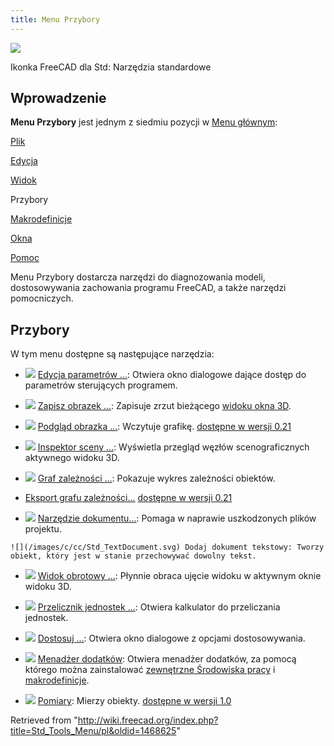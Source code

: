 ```yaml
---
title: Menu Przybory
---
```


![](/images/Freecad.svg)

Ikonka FreeCAD dla Std: Narzędzia standardowe

## Wprowadzenie

**Menu Przybory** jest jednym z siedmiu pozycji w [Menu głównym](/Standard_Menu/pl "Standard Menu/pl"):

[Plik](/Std_File_Menu/pl "Std File Menu/pl")

[Edycja](/Std_Edit_Menu/pl "Std Edit Menu/pl")

[Widok](/Std_View_Menu/pl "Std View Menu/pl")

Przybory

[Makrodefinicje](/Std_Macro_Menu/pl "Std Macro Menu/pl")

[Okna](/Std_Windows_Menu/pl "Std Windows Menu/pl")

[Pomoc](/Std_Help_Menu/pl "Std Help Menu/pl")

Menu Przybory dostarcza narzędzi do diagnozowania modeli, dostosowywania zachowania programu FreeCAD, a także narzędzi pomocniczych.

## Przybory

W tym menu dostępne są następujące narzędzia:

- ![](/images/Std_DlgParameter.svg) [Edycja parametrów ...](/Std_DlgParameter/pl "Std DlgParameter/pl"): Otwiera okno dialogowe dające dostęp do parametrów sterujących programem.

- ![](/images/Std_ViewScreenShot.svg) [Zapisz obrazek ...](/Std_ViewScreenShot/pl "Std ViewScreenShot/pl"): Zapisuje zrzut bieżącego [widoku okna 3D](/3D_view/pl "3D view/pl").

- ![](/images/Std_ViewLoadImage.svg) [Podgląd obrazka ...](/Std_ViewLoadImage/pl "Std ViewLoadImage/pl"): Wczytuje grafikę. [dostępne w wersji 0.21](/Release_notes_0.21/pl "Release notes 0.21/pl")

- ![](/images/Std_SceneInspector.svg) [Inspektor sceny ...](/Std_SceneInspector/pl "Std SceneInspector/pl"): Wyświetla przegląd węzłów scenograficznych aktywnego widoku 3D.

- ![](/images/Std_DependencyGraph.svg) [Graf zależności ...](/Std_ExportGraphviz/pl "Std ExportGraphviz/pl"): Pokazuje wykres zależności obiektów.

* [Eksport grafu zależności...](/Std_ExportDependencyGraph/pl "Std ExportDependencyGraph/pl") [dostępne w wersji 0.21](/Release_notes_0.21/pl "Release notes 0.21/pl")

- ![](/images/Std_ProjectUtil.svg) [Narzędzie dokumentu...](/Std_ProjectUtil/pl "Std ProjectUtil/pl"): Pomaga w naprawie uszkodzonych plików projektu.

```
![](/images/c/cc/Std_TextDocument.svg) Dodaj dokument tekstowy: Tworzy obiekt, który jest w stanie przechowywać dowolny tekst.

```

- ![](/images/Std_DemoMode.svg) [Widok obrotowy ...](/Std_DemoMode/pl "Std DemoMode/pl"): Płynnie obraca ujęcie widoku w aktywnym oknie widoku 3D.

- ![](/images/Std_UnitsCalculator.svg) [Przelicznik jednostek ...](/Std_UnitsCalculator/pl "Std UnitsCalculator/pl"): Otwiera kalkulator do przeliczania jednostek.

- ![](/images/Std_DlgCustomize.svg) [Dostosuj ...](/Std_DlgCustomize/pl "Std DlgCustomize/pl"): Otwiera okno dialogowe z opcjami dostosowywania.

- ![](/images/Std_AddonMgr.svg) [Menadżer dodatków](/Std_AddonMgr/pl "Std AddonMgr/pl"): Otwiera menadżer dodatków, za pomocą którego można zainstalować [zewnętrzne Środowiska pracy](/External_workbenches/pl "External workbenches/pl") i [makrodefinicje](/Macros/pl "Macros/pl").

- ![](/images/Std_Measure.svg) [Pomiary](/Std_Measure/pl "Std Measure/pl"): Mierzy obiekty. [dostępne w wersji 1.0](/Release_notes_1.0/pl "Release notes 1.0/pl")

Retrieved from "<http://wiki.freecad.org/index.php?title=Std_Tools_Menu/pl&oldid=1468625>"
